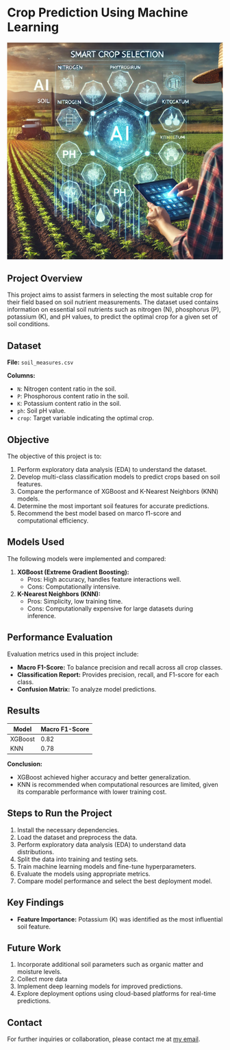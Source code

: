 # Crop Prediction Using Machine Learning

![Alt text](crop_selection_smart_farming.png)

## Project Overview
This project aims to assist farmers in selecting the most suitable crop for their field based on soil nutrient measurements. The dataset used contains information on essential soil nutrients such as nitrogen (N), phosphorus (P), potassium (K), and pH values, to predict the optimal crop for a given set of soil conditions.

## Dataset
**File:** `soil_measures.csv`

**Columns:**
- `N`: Nitrogen content ratio in the soil.
- `P`: Phosphorous content ratio in the soil.
- `K`: Potassium content ratio in the soil.
- `ph`: Soil pH value.
- `crop`: Target variable indicating the optimal crop.

## Objective
The objective of this project is to:
1. Perform exploratory data analysis (EDA) to understand the dataset.
2. Develop multi-class classification models to predict crops based on soil features.
3. Compare the performance of XGBoost and K-Nearest Neighbors (KNN) models.
4. Determine the most important soil features for accurate predictions.
5. Recommend the best model based on marco f1-score and computational efficiency.

## Models Used
The following models were implemented and compared:
1. **XGBoost (Extreme Gradient Boosting):**
   - Pros: High accuracy, handles feature interactions well.
   - Cons: Computationally intensive.
2. **K-Nearest Neighbors (KNN):**
   - Pros: Simplicity, low training time.
   - Cons: Computationally expensive for large datasets during inference.

## Performance Evaluation
Evaluation metrics used in this project include:
- **Macro F1-Score:** To balance precision and recall across all crop classes.
- **Classification Report:** Provides precision, recall, and F1-score for each class.
- **Confusion Matrix:** To analyze model predictions.

## Results
| Model   | Macro F1-Score |
|---------|---------------|
| XGBoost | 0.82          |
| KNN     | 0.78          |

**Conclusion:**
- XGBoost achieved higher accuracy and better generalization.
- KNN is recommended when computational resources are limited, given its comparable performance with lower training cost.

## Steps to Run the Project
1. Install the necessary dependencies.
2. Load the dataset and preprocess the data.
4. Perform exploratory data analysis (EDA) to understand data distributions.
5. Split the data into training and testing sets.
6. Train machine learning models and fine-tune hyperparameters.
7. Evaluate the models using appropriate metrics.
8. Compare model performance and select the best deployment model.

## Key Findings
- **Feature Importance:** Potassium (K) was identified as the most influential soil feature.

## Future Work
1. Incorporate additional soil parameters such as organic matter and moisture levels.
2. Collect more data
3. Implement deep learning models for improved predictions.
4. Explore deployment options using cloud-based platforms for real-time predictions.

## Contact
For further inquiries or collaboration, please contact me at [my email](mailto:tungvutelecom@gmail.com).


